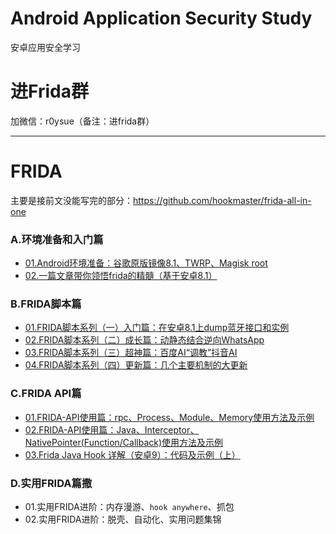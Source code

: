 # Android Application Security Study
安卓应用安全学习


# 进Frida群

加微信：r0ysue（备注：进frida群）

---

# FRIDA

主要是接前文没能写完的部分：https://github.com/hookmaster/frida-all-in-one

### A.环境准备和入门篇

- [01.Android环境准备：谷歌原版镜像8.1、TWRP、Magisk root](A01)
- [02.一篇文章带你领悟frida的精髓（基于安卓8.1）](A02)

### B.FRIDA脚本篇

- [01.FRIDA脚本系列（一）入门篇：在安卓8.1上dump蓝牙接口和实例](B01)
- [02.FRIDA脚本系列（二）成长篇：动静态结合逆向WhatsApp](B02)
- [03.FRIDA脚本系列（三）超神篇：百度AI“调教”抖音AI](B03)
- [04.FRIDA脚本系列（四）更新篇：几个主要机制的大更新](B04)

### C.FRIDA API篇

- [01.FRIDA-API使用篇：rpc、Process、Module、Memory使用方法及示例](https://www.anquanke.com/post/id/195215)
- [02.FRIDA-API使用篇：Java、Interceptor、NativePointer(Function/Callback)使用方法及示例](https://www.anquanke.com/post/id/195869)
- [03.Frida Java Hook 详解（安卓9）：代码及示例（上）](https://mp.weixin.qq.com/s/2BdX-rtAu8WZuzY3pK94NQ)

### D.实用FRIDA篇撒

- 01.实用FRIDA进阶：内存漫游、`hook anywhere`、抓包
- 02.实用FRIDA进阶：脱壳、自动化、实用问题集锦
